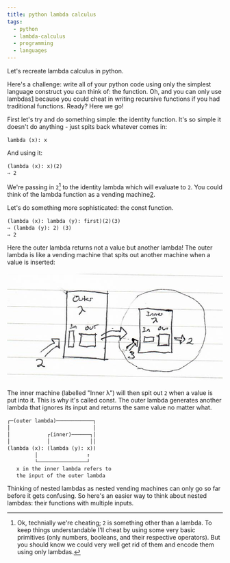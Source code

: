 ```yaml
---
title: python lambda calculus
tags:
  - python
  - lambda-calculus
  - programming
  - languages
---
```


Let's recreate lambda calculus in python. 

Here's a challenge: write all of your python code using only the simplest
language construct you can think of: the function. Oh, and you can only use
lambdas[1] because you could cheat in writing recursive functions
if you had traditional functions. Ready? Here we go! 

First let's try and do something simple: the identity function. It's so simple
it doesn't do anything - just spits back whatever comes in:

```
lambda (x): x
```
And using it:

```
(lambda (x): x)(2)
⇒ 2
```
We're passing in `2`[^1] to the identity lambda which will evaluate to `2`. You
could think of the lambda function as a vending machine[2].

Let's do something more sophisticated: the const function.

```
(lambda (x): lambda (y): first)(2)(3)
⇒ (lambda (y): 2) (3)
⇒ 2 
```
Here the outer lambda returns not a value but another lambda! The outer lambda
is like a vending machine that spits out another machine when a value is
inserted:

![lambda const machine](./static/lambdaMachineConst.jpeg)

The inner machine (labelled "Inner λ") will then spit out `2` when a value is
put into it. This is why it's called const. The outer lambda generates another
lambda that ignores its input and returns the same value no matter what.

```
┌─(outer lambda)────────────┐
│                           │
│            ┌(inner)──────┐│
│            │             ││
(lambda (x): (lambda (y): x))
         │                ↑
         └────────────────┘
   x in the inner lambda refers to 
   the input of the outer lambda
```

Thinking of nested lambdas as nested vending machines can only go so far before
it gets confusing. So here's an easier way to think about nested lambdas: their
functions with multiple inputs.

<!-- 

note it may be better to introduce nested lambdas as a way to add multiple
numbers instead. Const has a lot of moving pieces for a beginner 

-->

[^1]: Ok, technially we're cheating; `2` is something other than a lambda. To
  keep things understandable I'll cheat by using some very basic primitives
  (only numbers, booleans, and their respective operators). But you should know
  we could very well get rid of them and encode them using only lambdas.

[1]: ./2016406.md
[2]: ./2016408.md
